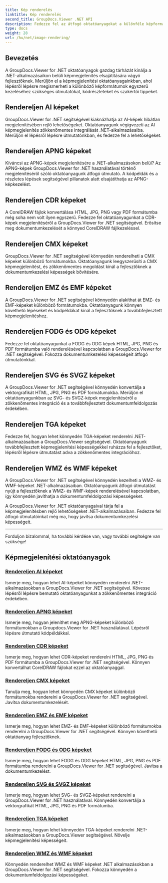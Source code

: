 ```yaml
---
title: Kép renderelés
linktitle: Kép renderelés
second_title: GroupDocs.Viewer .NET API
description: Fedezze fel az átfogó oktatóanyagokat a különféle képformátumok megjelenítéséről a GroupDocs.Viewer for .NET használatával. Tanuljon zökkenőmentes integrációs és kódolási példákat az AI-tól a WMF-ig.
type: docs
weight: 28
url: /hu/net/image-rendering/
---
```


## Bevezetés

A GroupDocs.Viewer for .NET oktatóanyagok gazdag tárházát kínálja a .NET-alkalmazásaikon belüli képmegjelenítés elsajátítására vágyó fejlesztőknek. Merüljön el a képmegjelenítési oktatóanyagainkban, ahol lépésről lépésre megismerheti a különböző képformátumok egyszerű kezeléséhez szükséges útmutatókat, kódrészleteket és szakértői tippeket.

## Rendereljen AI képeket
GroupDocs.Viewer for .NET segítségével kiaknázhatja az AI-képek hibátlan megjelenítésében rejlő lehetőségeket. Oktatóanyagunk végigvezeti az AI képmegjelenítés zökkenőmentes integrálását .NET-alkalmazásaiba. Merüljön el lépésről lépésre útmutatónkban, és fedezze fel a lehetőségeket.

## Rendereljen APNG képeket
Kíváncsi az APNG-képek megjelenítésére a .NET-alkalmazásokon belül? Az APNG-képek GroupDocs.Viewer for .NET használatával történő megjelenítéséről szóló oktatóanyagunk átfogó útmutató. A kódpéldák és a részletes lépések segítségével pillanatok alatt elsajátíthatja az APNG-képkezelést.

## Rendereljen CDR képeket
A CorelDRAW fájlok konvertálása HTML, JPG, PNG vagy PDF formátumba még soha nem volt ilyen egyszerű. Fedezze fel oktatóanyagunkat a CDR-képek megjelenítéséről a GroupDocs.Viewer for .NET segítségével. Erősítse meg dokumentumkezelését a könnyed CorelDRAW fájlkezeléssel.

## Rendereljen CMX képeket
GroupDocs.Viewer for .NET segítségével könnyedén renderelheti a CMX képeket különböző formátumokba. Oktatóanyagunk leegyszerűsíti a CMX képmegjelenítést, és zökkenőmentes megoldást kínál a fejlesztőknek a dokumentumkezelési képességek bővítésére.

## Rendereljen EMZ és EMF képeket
A GroupDocs.Viewer for .NET segítségével könnyedén alakíthat át EMZ- és EMF-képeket különböző formátumokba. Oktatóanyagunk könnyen követhető lépéseket és kódpéldákat kínál a fejlesztőknek a továbbfejlesztett képmegjelenítéshez.

## Rendereljen FODG és ODG képeket
Fedezze fel oktatóanyagunkat a FODG és ODG képek HTML, JPG, PNG és PDF formátumba való renderelésével kapcsolatban a GroupDocs.Viewer for .NET segítségével. Fokozza dokumentumkezelési képességeit átfogó útmutatónkkal.

## Rendereljen SVG és SVGZ képeket
A GroupDocs.Viewer for .NET segítségével könnyedén konvertálja a vektorgrafikát HTML, JPG, PNG és PDF formátumokba. Merüljön el oktatóanyagunkban az SVG- és SVGZ-képek megjelenítéséről a zökkenőmentes integráció és a továbbfejlesztett dokumentumfeldolgozás érdekében.

## Rendereljen TGA képeket
Fedezze fel, hogyan lehet könnyedén TGA-képeket renderelni .NET-alkalmazásaiban a GroupDocs.Viewer segítségével. Oktatóanyagunk továbbfejlesztett képmegjelenítési képességekkel ruházza fel a fejlesztőket, lépésről lépésre útmutatást adva a zökkenőmentes integrációhoz.

## Rendereljen WMZ és WMF képeket
A GroupDocs.Viewer for .NET segítségével könnyedén kezelheti a WMZ- és WMF-képeket .NET-alkalmazásaiban. Oktatóanyagunk átfogó útmutatást nyújt a fejlesztőknek a WMZ- és WMF-képek renderelésével kapcsolatban, így könnyedén javíthatja a dokumentumfeldolgozási képességeket.

A GroupDocs.Viewer for .NET oktatóanyagaival tárja fel a képmegjelenítésben rejlő lehetőségeket .NET-alkalmazásaiban. Fedezze fel átfogó útmutatóinkat még ma, hogy javítsa dokumentumkezelési képességeit.

---

Forduljon bizalommal, ha további kérdése van, vagy további segítségre van szüksége!
## Képmegjelenítési oktatóanyagok
### [Rendereljen AI képeket](./render-ai-images/)
Ismerje meg, hogyan lehet AI-képeket könnyedén renderelni .NET-alkalmazásokban a GroupDocs.Viewer for .NET segítségével. Kövesse lépésről lépésre bemutató oktatóanyagunkat a zökkenőmentes integráció érdekében.
### [Rendereljen APNG képeket](./render-apng-images/)
Ismerje meg, hogyan jeleníthet meg APNG-képeket különböző formátumokban a Groupdocs.Viewer for .NET használatával. Lépésről lépésre útmutató kódpéldákkal.
### [Rendereljen CDR képeket](./render-cdr-images/)
Ismerje meg, hogyan lehet CDR-képeket renderelni HTML, JPG, PNG és PDF formátumba a GroupDocs.Viewer for .NET segítségével. Könnyen konvertálhat CorelDRAW fájlokat ezzel az oktatóanyaggal.
### [Rendereljen CMX képeket](./render-cmx-images/)
Tanulja meg, hogyan lehet könnyedén CMX képeket különböző formátumokba renderelni a GroupDocs.Viewer for .NET segítségével. Javítsa dokumentumkezelését.
### [Rendereljen EMZ és EMF képeket](./render-emz-emf-images/)
Ismerje meg, hogyan lehet EMZ- és EMF-képeket különböző formátumokba renderelni a GroupDocs.Viewer for .NET segítségével. Könnyen követhető oktatóanyag fejlesztőknek.
### [Rendereljen FODG és ODG képeket](./render-fodg-odg-images/)
Ismerje meg, hogyan lehet FODG és ODG képeket HTML, JPG, PNG és PDF formátumba renderelni a GroupDocs.Viewer for .NET segítségével. Javítsa a dokumentumkezelést.
### [Rendereljen SVG és SVGZ képeket](./render-svg-svgz-images/)
Ismerje meg, hogyan lehet SVG- és SVGZ-képeket renderelni a GroupDocs.Viewer for .NET használatával. Könnyedén konvertálja a vektorgrafikát HTML, JPG, PNG és PDF formátumba.
### [Rendereljen TGA képeket](./render-tga-images/)
Ismerje meg, hogyan lehet könnyedén TGA-képeket renderelni .NET-alkalmazásokban a GroupDocs.Viewer segítségével. Növelje képmegjelenítési képességeit.
### [Rendereljen WMZ és WMF képeket](./render-wmz-wmf-images/)
Könnyedén renderelhet WMZ és WMF képeket .NET alkalmazásokban a GroupDocs.Viewer for .NET segítségével. Fokozza könnyedén a dokumentumfeldolgozási képességeket.